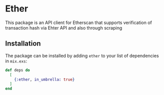 # Ether
This package is an API client for Etherscan that supports verification of transaction
hash via Ehter API and also through scraping

## Installation

The package can be installed
by adding `ether` to your list of dependencies in `mix.exs`:

```elixir
def deps do
  [
    {:ether, in_umbrella: true}
  ]
end
```



